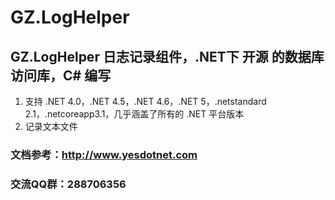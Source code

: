 # GZ.LogHelper

## GZ.LogHelper 日志记录组件，.NET下 开源 的数据库访问库，C# 编写
1. 支持 .NET 4.0，.NET 4.5，.NET 4.6，.NET 5，.netstandard 2.1，.netcoreapp3.1，几乎涵盖了所有的 .NET 平台版本
2. 记录文本文件
### 文档参考：http://www.yesdotnet.com
### 交流QQ群：288706356
